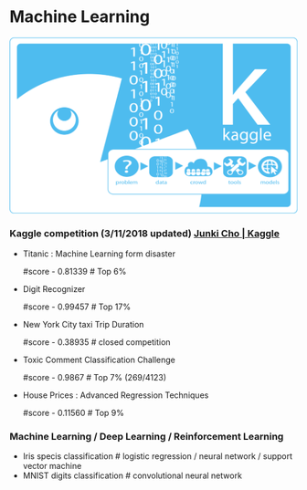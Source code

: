 # Machine Learning

![alt text](/image/KAGGLE+hUB101.png "cover_image")

### Kaggle competition (3/11/2018 updated) [Junki Cho | Kaggle](https://www.kaggle.com/jungi21cc)

  - Titanic : Machine Learning form disaster

      #score - 0.81339 # Top 6%

  - Digit Recognizer

      #score - 0.99457 # Top 17%

  - New York City taxi Trip Duration

      #score - 0.38935 # closed competition

  - Toxic Comment Classification Challenge

      #score - 0.9867  # Top 7% (269/4123)

  - House Prices : Advanced Regression Techniques

      #score - 0.11560 # Top 9%

### Machine Learning / Deep Learning / Reinforcement Learning
  - Iris specis classification # logistic regression / neural network / support vector machine
  - MNIST digits classification # convolutional neural network
